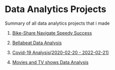 # Data Analytics Projects
Summary of all data analytics projects that i made

1) [Bike-Share Navigate Speedy Success](https://github.com/AndreasAvgou/Bike-Share-Navigate-Speedy-Success)

2) [Bellabeat Data Analysis](https://github.com/AndreasAvgou/Bellabeat-Data-Analysis)

3) [Covid-19 Analysis(2020-02-20 - 2022-02-21)](https://github.com/AndreasAvgou/Covid-19-Data-Analysis)

4) [Μovies and TV shows Data Analysis](https://github.com/AndreasAvgou/Movies-and-TV-shows-Data-Analysis)
